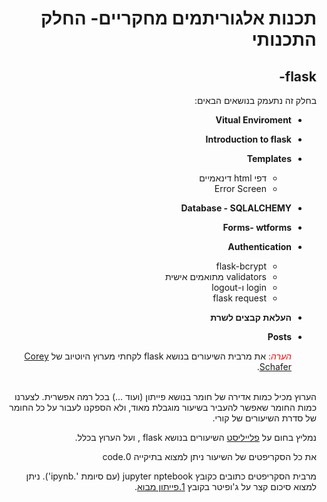 <div dir='rtl' lang='he'>

# תכנות אלגוריתמים מחקריים- החלק התכנותי
## flask-  

בחלק זה נתעמק בנושאים הבאים:

- **Vitual Enviroment**
- **Introduction to flask**
- **Templates**
   - דפי html דינאמיים 
   - Error Screen
- **Database - SQLALCHEMY**
- **Forms- wtforms**
- **Authentication**
   - flask-bcrypt
   - validators מתואמים אישית
   - login ו-logout 
   - flask request
- **העלאת קבצים לשרת**
- **Posts**
  
   <span style="color:red"> _הערה_:
   </span>
   את מרבית השיעורים בנושא flask לקחתי מערוץ היוטיוב של [Corey Schafer](https://www.youtube.com/channel/UCCezIgC97PvUuR4_gbFUs5g).
<br>
הערוץ מכיל כמות אדירה של חומר בנושא פייתון (ועוד ...) בכל רמה אפשרית.
לצערנו כמות החומר שאפשר להעביר בשיעור מוגבלת מאוד, ולא הספקנו לעבור על כל החומר של סדרת השיעורים של קורי.

נמליץ בחום על
[פלייליסט](https://www.youtube.com/watch?v=MwZwr5Tvyxo&list=PL-osiE80TeTs4UjLw5MM6OjgkjFeUxCYH&ab_channel=CoreySchafer)
  השיעורים בנושא flask , ועל הערוץ בכלל.  



את כל הסקריפטים של השיעור ניתן למצוא בתיקייה 0.code

מרבית הסקריפטים כתובים כקובץ jupyter nptebook (עם סיומת '.ipynb').
ניתן למצוא סיכום קצר על ג'ופיטר בקובץ [1.פייתון מבוא](https://github.com/maoz-grossman/Python_Ariel/blob/master/1.Basics/1.%20%D7%A4%D7%99%D7%99%D7%AA%D7%95%D7%9F%20%D7%9E%D7%91%D7%95%D7%90.pdf).
</div>